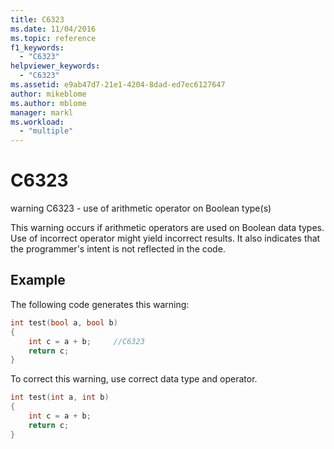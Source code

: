 ```yaml
---
title: C6323
ms.date: 11/04/2016
ms.topic: reference
f1_keywords:
  - "C6323"
helpviewer_keywords:
  - "C6323"
ms.assetid: e9ab47d7-21e1-4204-8dad-ed7ec6127647
author: mikeblome
ms.author: mblome
manager: markl
ms.workload:
  - "multiple"
---
```

# C6323
warning C6323 - use of arithmetic operator on Boolean type(s)

 This warning occurs if arithmetic operators are used on Boolean data types. Use of incorrect operator might yield incorrect results. It also indicates that the programmer's intent is not reflected in the code.

## Example
 The following code generates this warning:

```cpp
int test(bool a, bool b)
{
    int c = a + b;     //C6323
    return c;
}
```

 To correct this warning, use correct data type and operator.

```cpp
int test(int a, int b)
{
    int c = a + b;
    return c;
}
```
